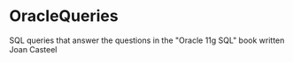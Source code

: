 # OracleQueries
SQL queries that answer the questions in the "Oracle 11g SQL" book written Joan Casteel
